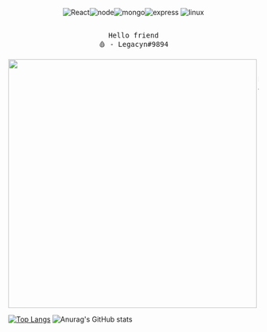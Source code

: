 <div align="center">

![React](https://img.shields.io/badge/-React-blue?style=for-the-badge&logo=react&logoColor=white)![node](https://img.shields.io/badge/-NodeJS-yellow?style=for-the-badge&logo=react&logoColor=white)![mongo](https://img.shields.io/badge/-MongoDB-green?style=for-the-badge&logo=mongodb&logoColor=white)![express](https://img.shields.io/badge/-Express-8B89CC?style=for-the-badge&logo=express&logoColor=white) ![linux](https://img.shields.io/badge/-linux-black?style=for-the-badge&logo=linux&logoColor=white)

</div>

<pre align="center">

Hello friend
🩸 - Legacyn#9894

<img src="[[[https://user-images.githubusercontent.com/63133724/131149909-7ab125cf-ce34-415a-9def-bcce1de65b07.png](https://preview.redd.it/c3xntjvix4ba1.png?width=960&crop=smart&auto=webp&s=982346afb0d5226e64e22040b9d64236fe53c2d0)](https://i.redd.it/c3xntjvix4ba1.png)](https://i.redd.it/c3xntjvix4ba1.png)" align="left" width="500px">

Nick: Legacyn
Age: 17
Living in: Brazil



</pre>

[![Top Langs](https://github-readme-stats.vercel.app/api/top-langs/?username=Legacynnn&layout=compact&theme=tokyonight)](https://github.com/Legacynnn/github-readme-stats)
![Anurag's GitHub stats](https://github-readme-stats.vercel.app/api?username=Legacynnn&show_icons=true&theme=tokyonight)


<!---
Legacynnn/Legacynnn is a ✨ special ✨ repository because its README.md (this file) appears on your GitHub profile.
You can click the Preview link to take a look at your changes.
--->
 
